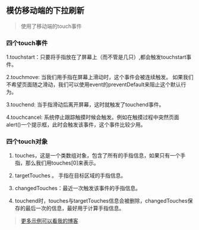 ## 模仿移动端的下拉刷新 ##

> 使用了移动端的touch事件
### 四个touch事件
1.touchstart：只要将手指放在了屏幕上（而不管是几只）,都会触发touchstart事件。

2.touchmove: 当我们用手指在屏幕上滑动时，这个事件会被连续触发。 如果我们不希望页面随之滑动，我们可以使用event的preventDefault来阻止这个默认行为。

3.touchend: 当手指滑动后离开屏幕，这时就触发了touchend事件。

4.touchcancel: 系统停止跟踪触摸时候会触发。例如在触摸过程中突然页面alert()一个提示框，此时会触发该事件，这个事件比较少用。

### 四个touch对象 ###
1. touches，这是一个类数组对象，包含了所有的手指信息，如果只有一个手指，那么我们用touches[0]来表示。

2. targetTouches 。 手指在目标区域的手指信息。

3. changedTouches：最近一次触发该事件的手指信息。

4. touchend时，touches与targetTouches信息会被删除，changedTouches保存的最后一次的信息，最好用于计算手指信息。



> [更多示例可以看我的博客](http://www.cnblogs.com/zhuzhenwei918/p/6412138.html)

